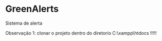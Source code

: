 # GreenAlerts
Sistema de alerta 

Observação 1: clonar o projeto dentro do diretorio C:\xampp\htdocs !!!!!

